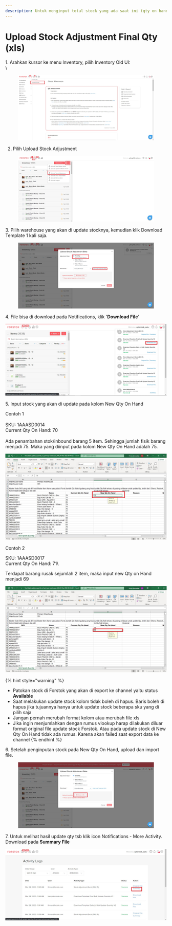 ```yaml
---
description: Untuk menginput total stock yang ada saat ini (qty on hand)
---
```


# Upload Stock Adjustment Final Qty (xls)

1\. Arahkan kursor ke menu Inventory, pilih Inventory Old UI:\
\


<figure><img src="../../.gitbook/assets/Screenshot 2023-07-04 163737.jpg" alt=""><figcaption></figcaption></figure>

2. Pilih Upload Stock Adjustment

<figure><img src="../../.gitbook/assets/Screenshot 2023-06-06 091516.jpg" alt=""><figcaption></figcaption></figure>

3\.  Pilih warehouse yang akan di update stocknya, kemudian klik Download Template 1 kali saja.

<figure><img src="../../.gitbook/assets/Screenshot 2023-06-06 092314.jpg" alt=""><figcaption></figcaption></figure>

4\. File bisa di download pada Notifications, klik '**Download File**'

![](<../../.gitbook/assets/Download file stock adjustment (1).jpg>)

5\. Input stock yang akan di update pada kolom New Qty On Hand&#x20;

Contoh 1\
\
SKU: 1AAASD0014\
Current Qty On Hand: 70\
\
Ada penambahan stok/inbound barang 5 item. Sehingga jumlah fisik barang menjadi 75. Maka yang diinput pada kolom New Qty On Hand adalah 75.&#x20;

![](<../../.gitbook/assets/final qty update xls.jpg>)

Contoh 2

SKU: 1AAASD0017\
Current Qty On Hand: 71\


Terdapat barang rusak sejumlah 2 item, maka input new Qty on Hand menjadi 69

![](<../../.gitbook/assets/update qty on hand final qty.jpg>)

{% hint style="warning" %}
* Patokan stock di Forstok yang akan di export ke channel yaitu status **Available**
* Saat melakukan update stock kolom tidak boleh di hapus. Baris boleh di hapus jika tujuannya hanya untuk update stock beberapa sku yang di pilih saja
* Jangan pernah merubah format kolom atau merubah file xls
* Jika ingin menjumlahkan dengan rumus vlookup harap dilakukan diluar format original file update stock Forstok. Atau pada update stock di New Qty On Hand tidak ada rumus. Karena akan failed saat export data ke channel
{% endhint %}

6\. Setelah penginputan stock pada New Qty On Hand, upload dan import file.

<figure><img src="../../.gitbook/assets/Screenshot 2023-06-06 092606.jpg" alt=""><figcaption></figcaption></figure>

7\.  Untuk melihat hasil update qty tsb klik icon Notifications - More Activity. Download pada **Summary File**

![](<../../.gitbook/assets/summary stock adjustment final qty xls.jpg>)



